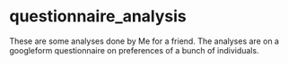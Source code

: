# questionnaire_analysis

These are some analyses done by Me for a friend. The analyses are on a googleform questionnaire on preferences  of a bunch of individuals.
